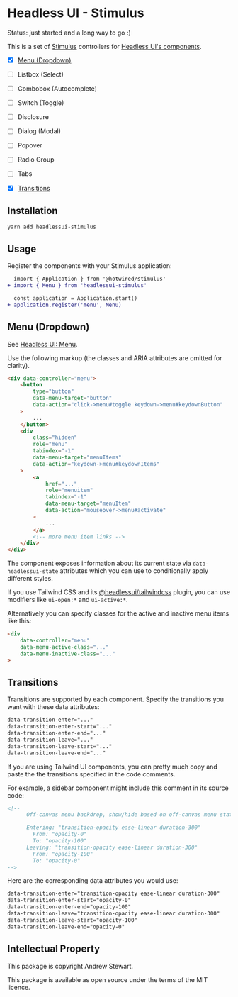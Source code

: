 # Headless UI - Stimulus

Status: just started and a long way to go :)

This is a set of [Stimulus](https://stimulus.hotwired.dev) controllers for [Headless UI's components](https://headlessui.com).

- [x] [Menu (Dropdown)](#menu-dropdown)
- [ ] Listbox (Select)
- [ ] Combobox (Autocomplete)
- [ ] Switch (Toggle)
- [ ] Disclosure
- [ ] Dialog (Modal)
- [ ] Popover
- [ ] Radio Group
- [ ] Tabs
- [x] [Transitions](#transitions)


## Installation

```
yarn add headlessui-stimulus
```


## Usage

Register the components with your Stimulus application:

```diff
  import { Application } from '@hotwired/stimulus'
+ import { Menu } from 'headlessui-stimulus'

  const application = Application.start()
+ application.register('menu', Menu)
```

## Menu (Dropdown)

See [Headless UI: Menu](https://headlessui.com/react/menu).

Use the following markup (the classes and ARIA attributes are omitted for clarity).

```html
<div data-controller="menu">
    <button
        type="button"
        data-menu-target="button"
        data-action="click->menu#toggle keydown->menu#keydownButton"
    >
        ...
    </button>
    <div
        class="hidden"
        role="menu"
        tabindex="-1"
        data-menu-target="menuItems"
        data-action="keydown->menu#keydownItems"
    >
        <a
            href="..."
            role="menuitem"
            tabindex="-1"
            data-menu-target="menuItem"
            data-action="mouseover->menu#activate"
        >
            ...
        </a>
        <!-- more menu item links -->
    </div>
</div>
```

The component exposes information about its current state via `data-headlessui-state` attributes which you can use to conditionally apply different styles.

If you use Tailwind CSS and its [@headlessui/tailwindcss](https://github.com/tailwindlabs/headlessui/tree/main/packages/%40headlessui-tailwindcss) plugin, you can use modifiers like `ui-open:*` and `ui-active:*`.

Alternatively you can specify classes for the active and inactive menu items like this:

```html
<div
    data-controller="menu"
    data-menu-active-class="..."
    data-menu-inactive-class="..."
>
```


## Transitions

Transitions are supported by each component.  Specify the transitions you want with these data attributes:

```html
data-transition-enter="..."
data-transition-enter-start="..."
data-transition-enter-end="..."
data-transition-leave="..."
data-transition-leave-start="..."
data-transition-leave-end="..."
```

If you are using Tailwind UI components, you can pretty much copy and paste the the transitions specified in the code comments.

For example, a sidebar component might include this comment in its source code:

```html
<!--
      Off-canvas menu backdrop, show/hide based on off-canvas menu state.

      Entering: "transition-opacity ease-linear duration-300"
        From: "opacity-0"
        To: "opacity-100"
      Leaving: "transition-opacity ease-linear duration-300"
        From: "opacity-100"
        To: "opacity-0"
-->
```

Here are the corresponding data attributes you would use:

```html
data-transition-enter="transition-opacity ease-linear duration-300"
data-transition-enter-start="opacity-0"
data-transition-enter-end="opacity-100"
data-transition-leave="transition-opacity ease-linear duration-300"
data-transition-leave-start="opacity-100"
data-transition-leave-end="opacity-0"
```


## Intellectual Property

This package is copyright Andrew Stewart.

This package is available as open source under the terms of the MIT licence.
